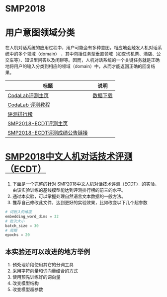 # SMP2018

# 用户意图领域分类   

在人机对话系统的应用过程中，用户可能会有多种意图，相应地会触发人机对话系统中的多个领域（domain） ，其中包括任务型垂直领域（如查询机票、酒店、公交车等）、知识型问答以及闲聊等。因而，人机对话系统的一个关键任务就是正确地将用户的输入分类到相应的领域（domain）中，从而才能返回正确的回复结果。

|标题|说明|
|-|-|
|[CodaLab评测主页](https://worksheets.codalab.org/worksheets/0x27203f932f8341b79841d50ce0fd684f/)|[数据下载](https://worksheets.codalab.org/worksheets/0x27203f932f8341b79841d50ce0fd684f/#)|
|[CodaLab 评测教程](https://worksheets.codalab.org/worksheets/0x1a7d7d33243c476984ff3d151c4977d4/)||20181010|
|[评测排行榜](https://smp2018ecdt.github.io/Leader-board/)||
|[SMP2018-ECDT评测主页](http://smp2018.cips-smp.org/ecdt_index.html)||
|[SMP2018-ECDT评测成绩公告链接](https://mp.weixin.qq.com/s/_VHEuXzR7oXRTo5loqJp8A)||


# [SMP2018中文人机对话技术评测（ECDT）](http://smp2018.cips-smp.org/ecdt_index.html)

1. 下面是一个完整的针对 [SMP2018中文人机对话技术评测（ECDT）](http://smp2018.cips-smp.org/ecdt_index.html) 的实验，由该实验训练的基线模型能达到评测排行榜的前三的水平。
2. 通过本实验，可以掌握处理自然语言文本数据的一般方法。
3. 推荐自己修改此文件，达到更好的实验效果，比如改变以下几个超参数

```python
# 词嵌入的维度
embedding_word_dims = 32
# 批次大小
batch_size = 30
# 周期
epochs = 20
```

## 本实验还可以改进的地方举例

1. 预处理阶段使用其它的分词工具
2. 采用字符向量和词向量结合的方式
3. 使用预先训练好的词向量
4. 改变模型结构
5. 改变模型超参数
